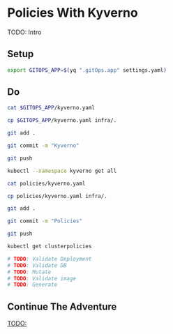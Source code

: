 # Policies With Kyverno

TODO: Intro

## Setup

```bash
export GITOPS_APP=$(yq ".gitOps.app" settings.yaml)
```

## Do

```bash
cat $GITOPS_APP/kyverno.yaml

cp $GITOPS_APP/kyverno.yaml infra/.

git add . 

git commit -m "Kyverno"

git push

kubectl --namespace kyverno get all

cat policies/kyverno.yaml

cp policies/kyverno.yaml infra/.

git add . 

git commit -m "Policies"

git push

kubectl get clusterpolicies

# TODO: Validate Deployment
# TODO: Validate DB
# TODO: Mutate
# TODO: Validate image
# TODO: Generate
```

## Continue The Adventure

[TODO:](TODO:)
